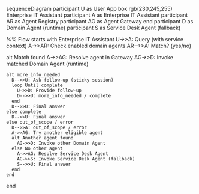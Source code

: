sequenceDiagram
  participant U as User App
  box rgb(230,245,255) Enterprise IT Assistant
    participant A as Enterprise IT Assistant
    participant AR as Agent Registry
    participant AG as Agent Gateway
  end
  participant D as Domain Agent (runtime)
  participant S as Service Desk Agent (fallback)

  %% Flow starts with Enterprise IT Assistant
  U->>A: Query (with service context)
  A->>AR: Check enabled domain agents
  AR-->>A: Match? (yes/no)

  alt Match found
    A->>AG: Resolve agent in Gateway
    AG->>D: Invoke matched Domain Agent (runtime)

    alt more_info_needed
      D-->>U: Ask follow-up (sticky session)
      loop Until complete
        U->>D: Provide follow-up
        D-->>U: more_info_needed / complete
      end
      D-->>U: Final answer
    else complete
      D-->>U: Final answer
    else out_of_scope / error
      D-->>A: out_of_scope / error
      A->>AG: Try another eligible agent
      alt Another agent found
        AG->>D: Invoke other Domain Agent
      else No other agent
        A->>AG: Resolve Service Desk Agent
        AG->>S: Invoke Service Desk Agent (fallback)
        S-->>U: Final answer
      end
    end
  end
